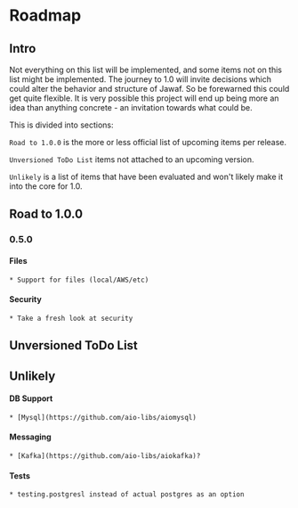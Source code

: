 # Roadmap

## Intro

Not everything on this list will be implemented, and some items not on this list might be implemented. The journey to 1.0 will invite decisions which could alter the behavior and structure of Jawaf. So be forewarned this could get quite flexible.
It is very possible this project will end up being more an idea than anything concrete - an invitation towards what could be.

This is divided into sections:

`Road to 1.0.0` is the more or less official list of upcoming items per release.

`Unversioned ToDo List` items not attached to an upcoming version.

`Unlikely` is a list of items that have been evaluated and won't likely make it into the core for 1.0.

## Road to 1.0.0

### 0.5.0

#### Files
    * Support for files (local/AWS/etc)

#### Security
    * Take a fresh look at security

## Unversioned ToDo List

## Unlikely

#### DB Support
    * [Mysql](https://github.com/aio-libs/aiomysql)

#### Messaging
    * [Kafka](https://github.com/aio-libs/aiokafka)?

#### Tests
    * testing.postgresl instead of actual postgres as an option
